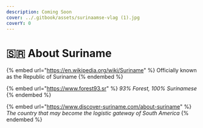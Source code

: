 ```yaml
---
description: Coming Soon
cover: ../.gitbook/assets/surinaamse-vlag (1).jpg
coverY: 0
---
```


# 🇸🇷 About Suriname

{% embed url="https://en.wikipedia.org/wiki/Suriname" %}
Officially known as the Republic of Suriname
{% endembed %}

{% embed url="https://www.forest93.sr" %}
_93% Forest, 100% Surinamese_
{% endembed %}

{% embed url="https://www.discover-suriname.com/about-suriname" %}
_The country that may become the logistic gateway of South America_
{% endembed %}
